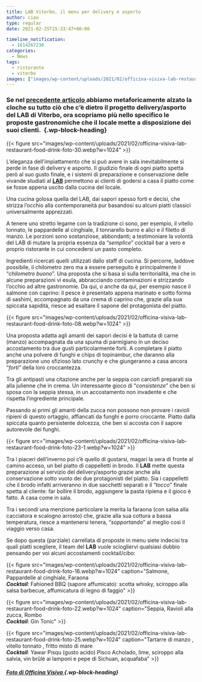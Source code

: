 ```yaml
---
title: LAB Viterbo, il menu per delivery e asporto
author: ciao
type: regular
date: 2021-02-25T15:33:47+00:00

timeline_notification:
  - 1614267230
categories:
  - News
tags:
  - ristorante
  - viterbo
images: ["images/wp-content/uploads/2021/02/officina-visiva-lab-restaurant-food-drink-foto-07.webp"]
---
```

### Se nel <a rel="noreferrer noopener" href="https://aleepepe.com/2021/02/14/delivery-asporto-lab-viterbo/" target="_blank">precedente articolo </a>abbiamo metaforicamente alzato la cloche su tutto ciò che c’è dietro il progetto delivery/asporto del LAB di Viterbo, ora scopriamo più nello specifico le proposte gastronomiche che il locale mette a disposizione dei suoi clienti.&nbsp; {.wp-block-heading}


{{< figure src="images/wp-content/uploads/2021/02/officina-visiva-lab-restaurant-food-drink-foto-30.webp?w=1024" >}}


L’eleganza dell’impiattamento che si può avere in sala inevitabilmente si perde in fase di delivery e asporto. Il giudizio finale di ogni piatto spetta però al suo gusto finale, e i sistemi di preparazione e conservazione delle vivande studiati al **<a href="https://www.facebook.com/LabViterbo/" target="_blank" rel="noreferrer noopener">LAB</a>** permettono ai clienti di godersi a casa il piatto come se fosse appena uscito dalla cucina del locale.&nbsp;

Una cucina golosa quella del LAB, dai sapori spesso forti e decisi, che strizza l’occhio alla contemporaneità pur basandosi su alcuni piatti classici universalmente apprezzati.&nbsp;

A tenere uno stretto legame con la tradizione ci sono, per esempio, il vitello tonnato, le pappardelle al cinghiale, il tonnarello burro e alici e il filetto di manzo. Le porzioni sono sostanziose, abbondanti; a testimoniare la volontà del LAB di mutare la propria essenza da “_semplice_” cocktail bar a vero e proprio ristorante in cui concedersi un pasto completo.

Ingredienti ricercati quelli utilizzati dallo staff di cucina. Si percorre, laddove possibile, il chilometro zero ma a essere perseguito è principalmente il “_chilometro buono_”. Una proposta che si basa sì sulla territorialità, ma che in alcune preparazioni vi esula, abbracciando contaminazioni e strizzando l’occhio ad altre gastronomie. Da qui, o anche da qui, per esempio nasce il salmone con caprino: il pesce è presentato appena marinato e sotto forma di sashimi, accompagnato da una crema di caprino che, grazie alla sua spiccata sapidità, riesce ad esaltare il sapone del protagonista del piatto.&nbsp;


{{< figure src="images/wp-content/uploads/2021/02/officina-visiva-lab-restaurant-food-drink-foto-08.webp?w=1024" >}}


Una proposta adatta agli amanti dei sapori decisi è la battuta di carne (manzo) accompagnata da una spuma di parmigiano in un deciso accostamento tra due gusti particolarmente forti. A completare il piatto anche una polvere di funghi e chips di topinambur, che daranno alla preparazione uno sfizioso lato crunchy e che giungeranno a casa ancora “_forti_” della loro croccantezza.

Tra gli antipasti una citazione anche per la seppia con carciofi preparati sia alla julienne che in crema. Un interessante gioco di “_consistenze_” che ben si sposa con la seppia stessa, in un accostamento non invadente e che rispetta l’ingrediente principale.&nbsp;

Passando ai primi gli amanti della zucca non possono non provare i ravioli ripieni di questo ortaggio, affiancati da funghi e porro croccante. Piatto dalla spiccata quanto persistente dolcezza, che ben si accosta con il sapore autorevole dei funghi.&nbsp;


{{< figure src="images/wp-content/uploads/2021/02/officina-visiva-lab-restaurant-food-drink-foto-23-1.webp?w=1024" >}}


Tra i piaceri dell’inverno poi c’è quello di gustarsi, magari la sera di fronte al camino acceso, un bel piatto di cappelletti in brodo. Il **LAB** mette questa preparazione al servizio del delivery/asporto grazie anche alla conservazione sotto vuoto dei due protagonisti del piatto. Sia i cappelletti che il brodo infatti arriveranno in due sacchetti separati e il “_tocco_” finale spetta al cliente: far bollire il brodo, aggiungere la pasta ripiena e il gioco è fatto. A casa come in sala.

Tra i secondi una menzione particolare la merita la faraona (con salsa alla cacciatora e scalogno arrosto) che, grazie alla sua cottura a bassa temperatura, riesce a mantenersi tenera, “_sopportando_” al meglio così il viaggio verso casa.&nbsp;

Se dopo questa (parziale) carrellata di proposte in menu siete indecisi tra quali piatti scegliere, il team del **LAB** vuole sciogliervi qualsiasi dubbio pensando per voi alcuni accostamenti cocktail/cibo:


{{< figure src="images/wp-content/uploads/2021/02/officina-visiva-lab-restaurant-food-drink-foto-16.webp?w=1024" caption="Salmone, Pappardelle al cinghiale, Faraona&nbsp;<br /><strong><em>Cocktail</em></strong>: Fahioned BBQ (sapore affumicato): scotta whisky, sciroppo alla salsa barbecue, affumicatura di legno di faggio" >}}



{{< figure src="images/wp-content/uploads/2021/02/officina-visiva-lab-restaurant-food-drink-foto-22.webp?w=1024" caption="Seppia, Ravioli alla zucca, Rombo <br /><strong><em>Cocktail</em></strong>: Gin Tonic" >}}



{{< figure src="images/wp-content/uploads/2021/02/officina-visiva-lab-restaurant-food-drink-foto-25.webp?w=1024" caption="Tartarre di manzo , vitello tonnato , fritto misto di mare <br /><strong><em>Cocktail</em></strong>: Yawar Pisqu (gusto acido) Pisco Acholado, lime, sciroppo alla salvia, vin brûlé ai lamponi e pepe di Sichuan, acquafaba" >}}


##### <a href="http://Officina Visiva | Servizi Fotografici per privati e aziendewww.officinavisiva.it" target="_blank" rel="noreferrer noopener">Foto di Officina Visiva </a> {.wp-block-heading}

&nbsp;